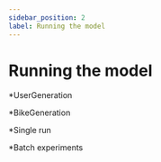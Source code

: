 ```yaml
---
sidebar_position: 2
label: Running the model
---
```


# Running the model

*UserGeneration

*BikeGeneration

*Single run

*Batch experiments